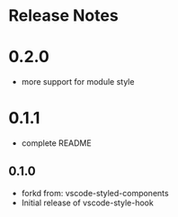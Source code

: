 # Release Notes

# 0.2.0
- more support for module style

# 0.1.1
- complete README

## 0.1.0
- forkd from: vscode-styled-components
- Initial release of vscode-style-hook
